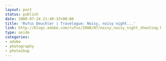 ```yaml
---
layout: post
status: publish
date: 2008-07-24 21:49:33+00:00
title: 'Rufus Deuchler | Travelogue: Noisy, noisy night...'
link: http://blogs.adobe.com/rufus/2008/07/noisy_noisy_night_shooting.html
type: aside
categories:
- adobe
- photography
- photoshop
---
```

